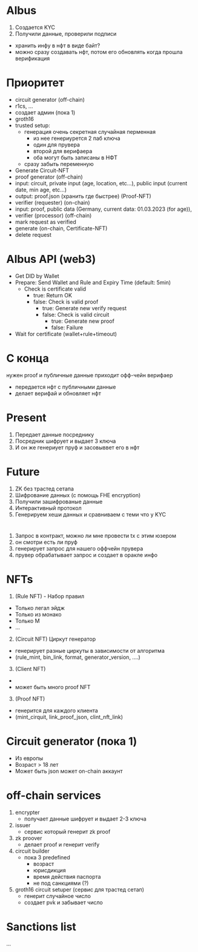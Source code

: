 # Albus

1. Создается KYC
2. Получили данные, проверили подписи

- хранить инфу в нфт в виде байт?
- можно сразу создавать нфт, потом его обновлять когда прошла верификация

# Приоритет
- circuit generator (off-chain)
 - r1cs, ...
 - создает админ (пока 1)
 - groth16
 - trusted setup:
   - генерация очень секретная случайная перменная
     - из нее генериурется 2 паб ключа
      - один для прувера
      - второй для верифаера
      - оба могут быть записаны в НФТ
   - сразу забыть переменную
 - Generate Circuit-NFT
- proof generator (off-chain)
 - input: circuit, private input (age, location, etc...), public input (current date, min age, etc...)
 - output: proof.json (хранить где быстрее) (Proof-NFT)
- verifier (requester) (on-chain)
 - input: proof, public data (Germany, current data: 01.03.2023 (for age)),
- verifier (processor) (off-chain) 
 - mark request as verified
 - generate (on-chain, Certificate-NFT)
 - delete request


# Albus API (web3)
- Get DID by Wallet
- Prepare: Send Wallet and Rule and Expiry Time (default: 5min)
  - Check is certificate valid
    - true: Return OK
    - false: Check is valid proof
      - true: Generate new verify request
      - false: Check is valid circuit
        - true: Generate new proof
        - false: Failure
- Wait for certificate (wallet+rule+timeout)





# С конца
нужен proof и публичные данные
приходит офф-чейн верифаер
- передается нфт с публичными данные
- делает верифай и обновляет нфт

# Present

1. Передает данные посреднику
2. Посредник шифрует и выдает 3 ключа
3. И он же генериует пруф и засовыввет его в нфт

# Future

1. ZK без трастед сетапа
2. Шифрование данных (с помощь FHE encryption)
3. Получили зашифрованые данные
4. Интерактивный протокол
5. Генерируем хеши данных и сравниваем с теми что у KYC

# 
1. Запрос в контракт, можно ли мне провести tx с этим юзером
2. он смотри есть ли пруф 
3. генерирует запрос для нашего оффчейн прувера
4. прувер обрабатывает запрос и создает в оракле инфо



# NFTs
1. (Rule NFT) - Набор правил
  - Только легал эйдж
  - Только из монако
  - Только М
  - ...
2. (Circuit NFT) Циркут генератор
  - генерирует разные циркуты в зависимости от алгоритма
  - (rule_mint, bin_link, format, generator_version, ....)
3. (Client NFT)
  - 
  - может быть много proof NFT
3. (Proof NFT) 
  - генерится для каждого клиента
  - (mint_cirquit, link_proof_json, clint_nft_link)

# Circuit generator (пока 1)
  - Из европы
  - Возраст > 18 лет
  - Может быть json может on-chain аккаунт

# off-chain services
1. encrypter
   - получает данные шифрует и выдает 2-3 ключа
2. issuer
   - сервис который генерит zk proof
3. zk proover
   - делает proof и генерит verify
4. circuit builder
   - пока 3 predefined
     - возраст
     - юрисдикция
     - время действия паспорта
     - не под санкциями (?)
5. groth16 circuit setuper (сервис для трастед сетап)
   - генерит случайное число
   - создает pvk и забывает число


# Sanctions list
...
